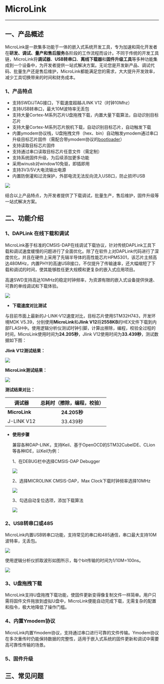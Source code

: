 # MicroLink

---

## 一、产品概述

MicroLink是一款集多功能于一体的嵌入式系统开发工具，专为加速和简化开发者在**研发、调试、量产和售后服务**各阶段的工作流程而设计。不同于传统的开发工具链，MicroLink将**调试器**、**USB转串口**、**离线下载器**和**固件升级工具**等多种功能集成到一个设备中，为开发者提供一站式解决方案。无论您是开发新产品、调试代码、批量生产还是售后维护，MicroLink都能满足您的需求，大大提升开发效率，减少工具切换带来的时间和财务成本。

### 1、产品特点

- 支持SWD/JTAG接口，下载速度超越JLINK V12（时钟10Mhz）
- 支持USB转串口，最大10M波特率无丢包
- 支持大量Cortex-M系列芯片U盘拖拽下载，内置大量下载算法，自动识别目标芯片
- 支持大量Cortex-M系列芯片脱机下载，自动识别目标芯片，自动触发下载
- 内置ymodem协议栈，U盘拖拽文件（hex、bin）自动触发ymodem通过串口升级目标芯片固件（需配合带ymodem协议的[bootloader](https://github.com/Aladdin-Wang/MicroBoot)）
- 支持读取目标芯片固件
- 支持通过串口读取目标芯片任意文件（需定制）
- 支持系统固件升级，为后续添加更多功能
- 采用winusb对window10免驱，即插即用
- 支持3V3/5V大电流输出电源
- 内置防倒灌和过流保护，外部电流无法反向流入USB口，防止损坏USB



![](../../images/microlink/MicroLink.jpg)

结合以上产品特点，为开发者提供了下载调试，批量生产，售后维护，固件升级等一站式解决方案。

## 二、功能介绍

### 1、DAPLink 在线下载和调试

MicroLink基于标准的CMSIS-DAP在线调试下载协议，针对传统DAPLink工具下载和调试速度缓慢的问题进行了全面优化。除了在软件上对DAPLink代码进行了深度优化，并且在硬件上采用了先辑半导体的高性能芯片HPM5301，该芯片主频高达480MHz，内置PHY的高速USB接口，不仅提升了传输速率，还大幅缩短了下载和调试的时间，使其能够胜任更大规模和更复杂的嵌入式应用项目。

高速SWD支持高达10MHz的稳定时钟频率，为资源有限的嵌入式设备提供快速、可靠的单线调试和下载体验。

![](../../images/microlink/10M.png)



- **下载速度对比测试**

与目前市面上最新的J-LINK-V12速度对比，目标芯片使用STM32H743，开发环境MDK V5.39，分别使用**MicroLink**和**Jlink V12**将**2558KB**的HEX文件下载到内部FLASH中。使用逻辑分析仪测试时钟引脚，计算出擦除，编程，校验全过程的时间，MicroLink使用时间为**24.205秒**，Jlink V12使用时间为**33.439秒**，测试数据如下图：

**Jlink V12测试结果：**

![](../../images/microlink/JLINK_Download.jpg)

**MicroLink测试结果：**

![](../../images/microlink/MicroLink_Download.jpg)

**测试结果对比：**

| 调试器        | 总耗时（擦除，编程，校验） |
| ------------- | :------------------------: |
| **MicroLink** |        **24.205秒**        |
| J-LINK V12    |          33.439秒          |

- **使用步骤**

  兼容各种DAP-LINK，支持Keil、基于OpenOCD的STM32CubeIDE、CLion等各种IDE，以Keil为例：

  1、在DEBUG栏中选择CMSIS-DAP Debugger

  ![](../../images/microlink/DEBUG.png)

  2、选择MICROLINK CMSIS-DAP，Max Clock下载时钟频率选择10MHz

  ![](../../images/microlink/MAX_Clock.jpg)

  3、勾选自动复位选项，添加下载算法

  ![](../../images/microlink/XZSF.jpg)

### 2、USB转串口或485

MicroLink内置USB转串口功能，支持常见的串口和485通信，串口最大支持10M波特率，无丢包。

![](../../images/microlink/10M_Baud.jpg)

使用逻辑分析仪抓取波形如图所示，每个bit传输的时间为1/10M=100ns。

![](../../images/microlink/10M_TTL.jpg)

### 3、U盘拖拽下载

MicroLink支持U盘拖拽下载功能，使固件更新变得像复制文件一样简单。用户只需将固件文件拖放到虚拟U盘中，MicroLink便能自动完成下载，无需复杂的配置和指令，极大地降低了操作门槛。



### 4、内置Ymodem协议

MicroLink内置Ymodem协议，支持通过串口进行可靠的文件传输。Ymodem协议在多次重传时仍能保持数据的完整性，适用于嵌入式系统的固件更新和调试中需要高可靠性传输的场景。

### 5、固件升级



## 三、常见问题
